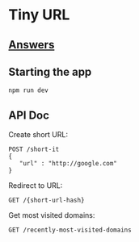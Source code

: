 # Tiny URL

## [Answers](TINYURL.md)

 ## Starting the app
  ``npm run dev``
  
  ## API Doc
  
 Create short URL:
  ```
POST /short-it
{
     "url" : "http://google.com"
}
```

Redirect to URL:
 ```
GET /{short-url-hash}
```

Get most visited domains:
 ```
GET /recently-most-visited-domains
```
